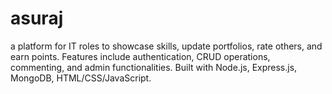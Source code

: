 # asuraj
a platform for IT roles to showcase skills, update portfolios, rate others, and earn points. Features include authentication, CRUD operations, commenting, and admin functionalities. Built with Node.js, Express.js, MongoDB, HTML/CSS/JavaScript.
